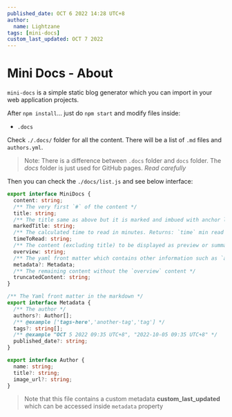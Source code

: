 ```yaml
---
published_date: OCT 6 2022 14:28 UTC+8
author:
  name: Lightzane
tags: [mini-docs]
custom_last_updated: OCT 7 2022
---
```


# Mini Docs - About

`mini-docs` is a simple static blog generator which you can import in your web application projects.

After `npm install`... just do `npm start` and modify files inside:

- `.docs`

Check `./.docs/` folder for all the content. There will be a list of `.md` files and `authors.yml`.

> Note: There is a difference between `.docs` folder and `docs` folder. The _docs_ folder is just used for GitHub pages. _Read carefully_

Then you can check the `./docs/list.js` and see below interface:

<!-- truncate -->

```ts
export interface MiniDocs {
  content: string;
  /** The very first `#` of the content */
  title: string;
  /** The title same as above but it is marked and imbued with anchor link inside `h1` tag */
  markedTitle: string;
  /** The calculated time to read in minutes. Returns: `time` min read */
  timeToRead: string;
  /** The content (excluding title) to be displayed as preview or summary of a subject */
  overview: string;
  /** The yaml front matter which contains other information such as `authors`, `tags`, `published_date`, and other custom fields */
  metadata?: Metadata;
  /** The remaining content without the `overview` content */
  truncatedContent: string;
}

/** The Yaml front matter in the markdown */
export interface Metadata {
  /** The author */
  authors?: Author[];
  /** @example ['tags-here','another-tag','tag'] */
  tags?: string[];
  /** @example "OCT 5 2022 09:35 UTC+8", "2022-10-05 09:35 UTC+8" */
  published_date?: string;
}

export interface Author {
  name: string;
  title?: string;
  image_url?: string;
}
```

> Note that this file contains a custom metadata **custom_last_updated** which can be accessed inside `metadata` property
